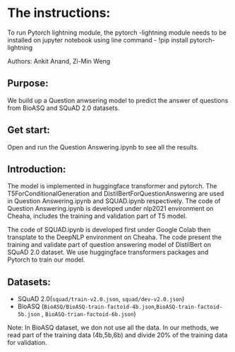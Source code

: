 # The instructions:
To run Pytorch lightning module, the pytorch -lightning module needs to be installed on jupyter notebook using line command - 
!pip install pytorch-lightning

Authors: Ankit Anand, Zi-Min Weng

## Purpose: 
  We build up a Question anwsering model to predict the answer of questions from BioASQ and SQuAD 2.0 datasets. 
## Get start:
  Open and run the Question Answering.ipynb to see all the results.
## Introduction:
  The model is implemented in huggingface transformer and pytorch. The T5ForConditionalGeneration and DistilBertForQuestionAnswering are used in Question Answering.ipynb and SQUAD.ipynb respectively.
  The code of Question Answering.ipynb is developed under nlp2021 environment on Cheaha, includes the training and validation part of T5 model.
  
The code of SQUAD.ipynb is developed first under Google Colab then transplate to the DeepNLP environment on Cheaha.
The code present the training and validate part of question answering model of DistilBert on SQuAD 2.0 dataset.
We use huggingface transformers packages and Pytorch to train our model.

## Datasets:
- SQuAD 2.0(`squad/train-v2.0.json`, `squad/dev-v2.0.json`)
- BioASQ (`BioASQ/BioASQ-train-factoid-4b.json`,`BioASQ-train-factoid-5b.json` , `BioASQ-trian-factoid-6b.json`)

Note: In BioASQ dataset, we don not use all the data. In our methods, we read part of the training data (4b,5b,6b) and divide 20% of the training data for validation.

